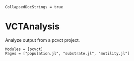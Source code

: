 ```@meta
CollapsedDocStrings = true
```

# VCTAnalysis

Analyze output from a pcvct project.

```@autodocs
Modules = [pcvct]
Pages = ["population.jl", "substrate.jl", "motility.jl"]
```
